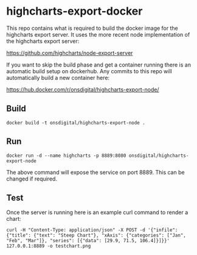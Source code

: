 # highcharts-export-docker

This repo contains what is required to build the docker image for the highcharts export server. It uses the more recent node implementation of the highcharts export server: 

https://github.com/highcharts/node-export-server

If you want to skip the build phase and get a container running there is an automatic build setup on dockerhub. Any commits to this repo will automatically build a new container here:

https://hub.docker.com/r/onsdigital/highcharts-export-node/

## Build

```
docker build -t onsdigital/highcharts-export-node . 
```

## Run

```
docker run -d --name highcharts -p 8889:8080 onsdigital/highcharts-export-node
```
The above command will expose the service on port 8889. This can be changed if required.

## Test

Once the server is running here is an example curl command to render a chart:
```
curl -H "Content-Type: application/json" -X POST -d '{"infile":{"title": {"text": "Steep Chart"}, "xAxis": {"categories": ["Jan", "Feb", "Mar"]}, "series": [{"data": [29.9, 71.5, 106.4]}]}}' 127.0.0.1:8889 -o testchart.png
```
